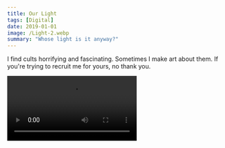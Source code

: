 ```yaml
---
title: Our Light
tags: [Digital]
date: 2019-01-01
image: /Light-2.webp
summary: "Whose light is it anyway?"
---
```


I find cults horrifying and fascinating. Sometimes I make art about them. If you're trying to recruit me for yours, no thank you.

![Glitch - 11 of 54.mov](/Glitch_-_11_of_54.mov)